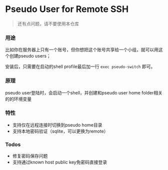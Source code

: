# Pseudo User for Remote SSH
> 还有点问题，请不要使用本仓库

### 用途
比如你在服务器上只有一个账号，但你想把这个账号共享给一个小组，就可以用这个创建pseudo users；

安装后，只需要在启动的shell profile最后加一行 `exec pseudo-switch` 即可。

### 原理
pseudo user登陆时，会启动一个shell，并创建和pseudo user home folder相关的的环境变量

### 特性
- 支持仅在远程连接时切换到pseudo home目录
- 支持本地密码验证（sqlite，可以更换为remote）

### Todos
- 修复密码保存问题
- 支持通过known host public key免密码直接登录
